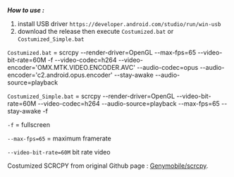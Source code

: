 ***How to use :***
1. install USB driver `https://developer.android.com/studio/run/win-usb`
2. download the release then execute `Costumized.bat` or `Costumized_Simple.bat`

   
`Costumized.bat` = scrcpy --render-driver=OpenGL --max-fps=65 --video-bit-rate=60M -f --video-codec=h264 --video-encoder='OMX.MTK.VIDEO.ENCODER.AVC' --audio-codec=opus --audio-encoder='c2.android.opus.encoder' --stay-awake --audio-source=playback

`Costumized_Simple.bat` = scrcpy --render-driver=OpenGL --video-bit-rate=60M --video-codec=h264 --audio-source=playback --max-fps=65 --stay-awake -f

`-f` = fullscreen

`--max-fps=65` = maximum framerate

`--video-bit-rate=60M` bit rate video


   
Costumized SCRCPY from original Github page : [Genymobile/scrcpy](https://github.com/Genymobile/scrcpy).
